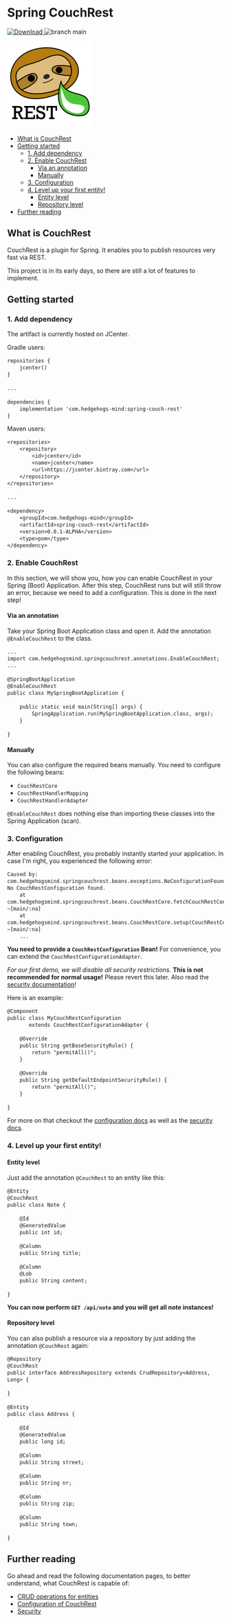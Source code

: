 # Spring CouchRest

[ ![Download](https://api.bintray.com/packages/hedgehogs-mind/hedgehogs-mind-java/spring-couch-rest/images/download.svg) ](https://bintray.com/hedgehogs-mind/hedgehogs-mind-java/spring-couch-rest/_latestVersion)
![branch main](https://github.com/hedgehogs-mind/spring-couch-rest/workflows/branch%20main/badge.svg?branch=main)

![Logo](docs/logo/CouchRest_Logo.png)

<!-- MDTOC maxdepth:6 firsth1:0 numbering:0 flatten:0 bullets:1 updateOnSave:1 -->

- [What is CouchRest](#what-is-couchrest)   
- [Getting started](#getting-started)   
   - [1. Add dependency](#1-add-dependency)   
   - [2. Enable CouchRest](#2-enable-couchrest)   
      - [Via an annotation](#via-an-annotation)   
      - [Manually](#manually)   
   - [3. Configuration](#3-configuration)   
   - [4. Level up your first entity!](#4-level-up-your-first-entity)   
      - [Entity level](#entity-level)   
      - [Repository level](#repository-level)   
- [Further reading](#further-reading)   

<!-- /MDTOC -->

## What is CouchRest

CouchRest is a plugin for Spring. It enables you to publish resources very fast via REST.

This project is in its early days, so there are still a lot of features to implement.

## Getting started

### 1. Add dependency

The artifact is currently hosted on JCenter.

Gradle users:

```
repositories {
    jcenter()
}

...

dependencies {
    implementation 'com.hedgehogs-mind:spring-couch-rest'
}
```

Maven users:

```
<repositories>
    <repository>
        <id>jcenter</id>
        <name>jcenter</name>
        <url>https://jcenter.bintray.com</url>
    </repository>
</repositories>

...

<dependency>
	<groupId>com.hedgehogs-mind</groupId>
	<artifactId>spring-couch-rest</artifactId>
	<version>0.0.1-ALPHA</version>
	<type>pom</type>
</dependency>
```

### 2. Enable CouchRest

In this section, we will show you, how you can enable CouchRest in your Spring (Boot) Application. After this step,
CouchRest runs but will still throw an error, because we need to add a configuration. This is done in the next step!

#### Via an annotation

Take your Spring Boot Application class and open it. Add the annotation `@EnableCouchRest` to the class.

```
...
import com.hedgehogsmind.springcouchrest.annotations.EnableCouchRest;
...

@SpringBootApplication
@EnableCouchRest
public class MySpringBootApplication {

	public static void main(String[] args) {
		SpringApplication.run(MySpringBootApplication.class, args);
	}

}
```

#### Manually

You can also configure the required beans manually. You need to configure the following beans:

- `CouchRestCore`
- `CouchRestHandlerMapping`
- `CouchRestHandlerAdapter`

`@EnableCouchRest` does nothing else than importing these classes into the Spring Application (scan).

### 3. Configuration

After enabling CouchRest, you probably instantly started your application. In case I'm right,
you experienced the following error:

```
Caused by: com.hedgehogsmind.springcouchrest.beans.exceptions.NoConfigurationFoundException: No CouchRestConfiguration found.
	at com.hedgehogsmind.springcouchrest.beans.CouchRestCore.fetchCouchRestConfiguration(CouchRestCore.java:87) ~[main/:na]
	at com.hedgehogsmind.springcouchrest.beans.CouchRestCore.setup(CouchRestCore.java:64) ~[main/:na]
	...
```

__You need to provide a `CouchRestConfiguration` Bean!__ For convenience, you can extend the `CouchRestConfigurationAdapter`.

*For our first demo, we will disable all security restrictions.* __This is not recommended for normal usage!__ Please
revert this later. Also read the [security documentation](security.md)!

Here is an example:

```
@Component
public class MyCouchRestConfiguration
       extends CouchRestConfigurationAdapter {

    @Override
    public String getBaseSecurityRule() {
        return "permitAll()";
    }

    @Override
    public String getDefaultEndpointSecurityRule() {
        return "permitAll()";
    }

}
```

For more on that checkout the [configuration docs](configuration.md) as well as the [security docs](security.md).

### 4. Level up your first entity!

#### Entity level

Just add the annotation `@CouchRest` to an entity like this:

```
@Entity
@CouchRest
public class Note {

    @Id
    @GeneratedValue
    public int id;

    @Column
    public String title;

    @Column
    @Lob
    public String content;

}
```

__You can now perform `GET /api/note` and you will get all note instances!__

#### Repository level

You can also publish a resource via a repository by just adding the annotation `@CouchRest` again:

```
@Repository
@CouchRest
public interface AddressRepository extends CrudRepository<Address, Long> {

}

@Entity
public class Address {

    @Id
    @GeneratedValue
    public long id;

    @Column
    public String street;

    @Column
    public String nr;

    @Column
    public String zip;

    @Column
    public String town;

}
```

## Further reading

Go ahead and read the following documentation pages, to better understand, what CouchRest is capable of:

- [CRUD operations for entities](docs/usage/crud_operations.md)
- [Configuration of CouchRest](docs/usage/configuration.md)
- [Security](docs/usage/security.md)
